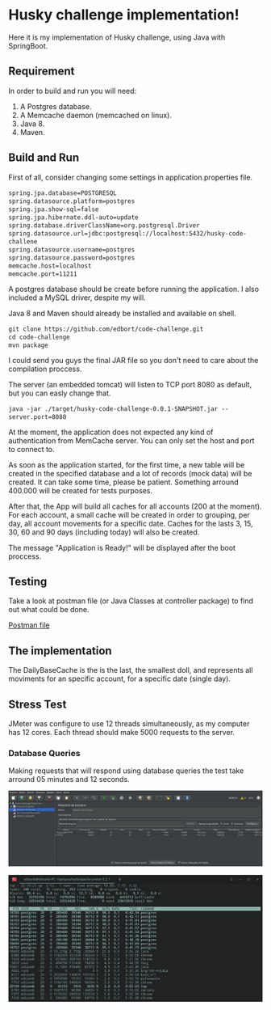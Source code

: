 # Husky challenge implementation!

Here it is my implementation of Husky challenge, using Java with SpringBoot.

## Requirement

In order to build and run you will need:

1. A Postgres database.
2. A Memcache daemon (memcached on linux).
3. Java 8.
4. Maven.

## Build and Run

First of all, consider changing some settings in application.properties file.

```
spring.jpa.database=POSTGRESQL
spring.datasource.platform=postgres
spring.jpa.show-sql=false
spring.jpa.hibernate.ddl-auto=update
spring.database.driverClassName=org.postgresql.Driver
spring.datasource.url=jdbc:postgresql://localhost:5432/husky-code-challene
spring.datasource.username=postgres
spring.datasource.password=postgres
memcache.host=localhost
memcache.port=11211
```

A postgres database should be create before running the application. I also included a MySQL driver, despite my will.

Java 8 and Maven should already be installed and available on shell. 

```
git clone https://github.com/edbort/code-challenge.git
cd code-challenge
mvn package
```

I could send you guys the final JAR file so you don't need to care about the compilation proccess.

The server (an embedded tomcat) will listen to TCP port 8080 as default, but you can easly change that.

```
java -jar ./target/husky-code-challenge-0.0.1-SNAPSHOT.jar --server.port=8080
```

At the moment, the application does not expected any kind of authentication from MemCache server. You can only set the host and port to connect to.

As soon as the application started, for the first time, a new table will be created in the specified database and a lot of records (mock data) will be created. It can take some time, please be patient. Something arround 400.000 will be created for tests purposes.

After that, the App will build all caches for all accounts (200 at the moment). For each account, a small cache will be created in order to grouping, per day, all account movements for a specific date. Caches for the lasts 3, 15, 30, 60 and 90 days (including today) will also be created. 

The message "Application is Ready!" will be displayed after the boot proccess. 

## Testing

Take a look at postman file (or Java Classes at controller package) to find out what could be done.

[Postman file](https://github.com/edbort/code-challenge/blob/master/Husky%20Challeng%20Test.postman_collection.json)

## The implementation

The DailyBaseCache is the is the last, the smallest doll, and represents all moviments for an specific account, for a specific date (single day).

## Stress Test

JMeter was configure to use 12 threads simultaneously, as my computer has 12 cores. Each thread should make 5000 requests to the server.

### Database Queries

Making requests that will respond using database queries the test take arround 05 minutes and 12 seconds. 

![image2](https://github.com/edbort/code-challenge/blob/master/stress-test/db-test-01.png?raw=true)

![image2](https://github.com/edbort/code-challenge/blob/master/stress-test/db-test-02.png?raw=true)




